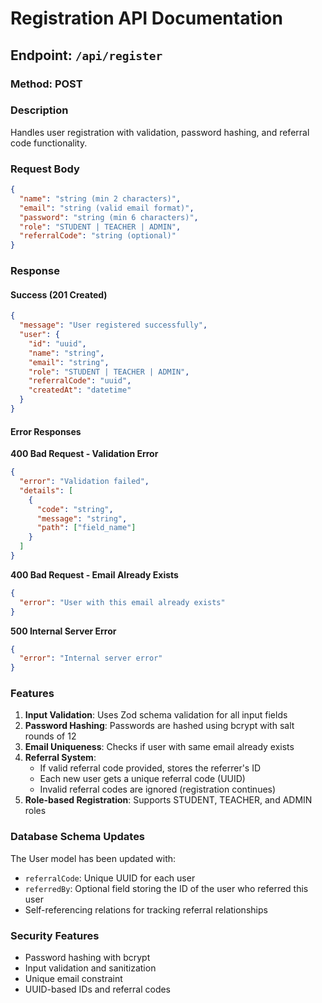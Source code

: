# Registration API Documentation

## Endpoint: `/api/register`

### Method: POST

### Description
Handles user registration with validation, password hashing, and referral code functionality.

### Request Body
```json
{
  "name": "string (min 2 characters)",
  "email": "string (valid email format)",
  "password": "string (min 6 characters)",
  "role": "STUDENT | TEACHER | ADMIN",
  "referralCode": "string (optional)"
}
```

### Response

#### Success (201 Created)
```json
{
  "message": "User registered successfully",
  "user": {
    "id": "uuid",
    "name": "string",
    "email": "string",
    "role": "STUDENT | TEACHER | ADMIN",
    "referralCode": "uuid",
    "createdAt": "datetime"
  }
}
```

#### Error Responses

**400 Bad Request - Validation Error**
```json
{
  "error": "Validation failed",
  "details": [
    {
      "code": "string",
      "message": "string",
      "path": ["field_name"]
    }
  ]
}
```

**400 Bad Request - Email Already Exists**
```json
{
  "error": "User with this email already exists"
}
```

**500 Internal Server Error**
```json
{
  "error": "Internal server error"
}
```

### Features

1. **Input Validation**: Uses Zod schema validation for all input fields
2. **Password Hashing**: Passwords are hashed using bcrypt with salt rounds of 12
3. **Email Uniqueness**: Checks if user with same email already exists
4. **Referral System**: 
   - If valid referral code provided, stores the referrer's ID
   - Each new user gets a unique referral code (UUID)
   - Invalid referral codes are ignored (registration continues)
5. **Role-based Registration**: Supports STUDENT, TEACHER, and ADMIN roles

### Database Schema Updates

The User model has been updated with:
- `referralCode`: Unique UUID for each user
- `referredBy`: Optional field storing the ID of the user who referred this user
- Self-referencing relations for tracking referral relationships

### Security Features

- Password hashing with bcrypt
- Input validation and sanitization
- Unique email constraint
- UUID-based IDs and referral codes 